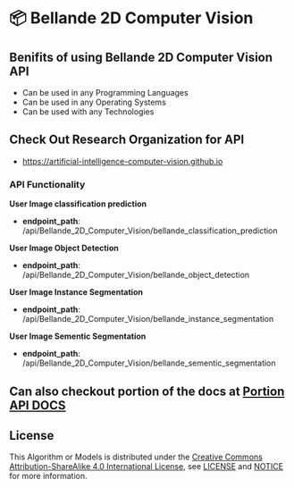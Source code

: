 # 📦 Bellande 2D Computer Vision

## Benifits of using Bellande 2D Computer Vision API
- Can be used in any Programming Languages
- Can be used in any Operating Systems
- Can be used with any Technologies

## Check Out Research Organization for API
- https://artificial-intelligence-computer-vision.github.io

### API Functionality

**User Image classification prediction**
- **endpoint_path**: /api/Bellande_2D_Computer_Vision/bellande_classification_prediction

**User Image Object Detection**
- **endpoint_path**: /api/Bellande_2D_Computer_Vision/bellande_object_detection

**User Image Instance Segmentation**
- **endpoint_path**: /api/Bellande_2D_Computer_Vision/bellande_instance_segmentation

**User Image Sementic Segmentation**
- **endpoint_path**: /api/Bellande_2D_Computer_Vision/bellande_sementic_segmentation


## Can also checkout portion of the docs at [Portion API DOCS](https://github.com/Artificial-Intelligence-Computer-Vision/bellande_2d_computer_vision/blob/main/api_docs.md)


## License
This Algorithm or Models is distributed under the [Creative Commons Attribution-ShareAlike 4.0 International License](http://creativecommons.org/licenses/by-sa/4.0/), see [LICENSE](https://github.com/RonaldsonBellande/bellande_3d_computer_vision/blob/main/LICENSE) and [NOTICE](https://github.com/RonaldsonBellande/bellande_2d_computer_vision/blob/main/LICENSE) for more information.

